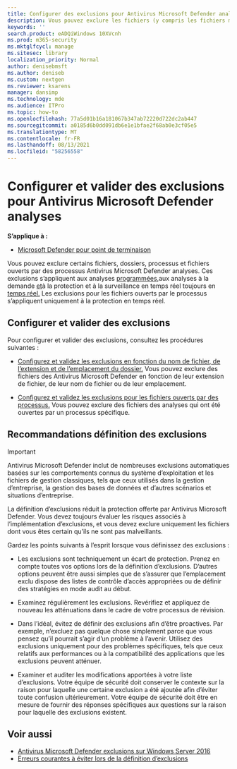 ```yaml
---
title: Configurer des exclusions pour Antivirus Microsoft Defender analyses
description: Vous pouvez exclure les fichiers (y compris les fichiers modifiés par des processus spécifiés) et les dossiers d’être analysés par Antivirus Microsoft Defender. Validez vos exclusions avec PowerShell.
keywords: ''
search.product: eADQiWindows 10XVcnh
ms.prod: m365-security
ms.mktglfcycl: manage
ms.sitesec: library
localization_priority: Normal
author: denisebmsft
ms.author: deniseb
ms.custom: nextgen
ms.reviewer: ksarens
manager: dansimp
ms.technology: mde
ms.audience: ITPro
ms.topic: how-to
ms.openlocfilehash: 77a5d01b16a181067b347ab72220d722dc2ab447
ms.sourcegitcommit: a0185d6b0dd091db6e1e1bfae2f68ab0e3cf05e5
ms.translationtype: MT
ms.contentlocale: fr-FR
ms.lasthandoff: 08/13/2021
ms.locfileid: "58256558"
---
```

# <a name="configure-and-validate-exclusions-for-microsoft-defender-antivirus-scans"></a>Configurer et valider des exclusions pour Antivirus Microsoft Defender analyses

**S’applique à :**

- [Microsoft Defender pour point de terminaison](/microsoft-365/security/defender-endpoint/)

Vous pouvez exclure certains fichiers, dossiers, processus et fichiers ouverts par des processus Antivirus Microsoft Defender analyses. Ces exclusions s’appliquent aux analyses [programmées,](scheduled-catch-up-scans-microsoft-defender-antivirus.md)aux analyses à la demande [et](run-scan-microsoft-defender-antivirus.md)à la protection et à la surveillance en temps réel toujours en [temps réel.](configure-real-time-protection-microsoft-defender-antivirus.md) Les exclusions pour les fichiers ouverts par le processus s’appliquent uniquement à la protection en temps réel.

## <a name="configure-and-validate-exclusions"></a>Configurer et valider des exclusions

Pour configurer et valider des exclusions, consultez les procédures suivantes :

- [Configurez et validez les exclusions en fonction du nom de fichier, de l’extension et de l’emplacement du dossier.](configure-extension-file-exclusions-microsoft-defender-antivirus.md) Vous pouvez exclure des fichiers des Antivirus Microsoft Defender en fonction de leur extension de fichier, de leur nom de fichier ou de leur emplacement.

- [Configurez et validez les exclusions pour les fichiers ouverts par des processus.](configure-process-opened-file-exclusions-microsoft-defender-antivirus.md) Vous pouvez exclure des fichiers des analyses qui ont été ouvertes par un processus spécifique.

## <a name="recommendations-for-defining-exclusions"></a>Recommandations définition des exclusions

> [!IMPORTANT]
> Antivirus Microsoft Defender inclut de nombreuses exclusions automatiques basées sur les comportements connus du système d’exploitation et les fichiers de gestion classiques, tels que ceux utilisés dans la gestion d’entreprise, la gestion des bases de données et d’autres scénarios et situations d’entreprise.  
> 
> La définition d’exclusions réduit la protection offerte par Antivirus Microsoft Defender. Vous devez toujours évaluer les risques associés à l’implémentation d’exclusions, et vous devez exclure uniquement les fichiers dont vous êtes certain qu’ils ne sont pas malveillants.

Gardez les points suivants à l’esprit lorsque vous définissez des exclusions :  

- Les exclusions sont techniquement un écart de protection. Prenez en compte toutes vos options lors de la définition d’exclusions. D’autres options peuvent être aussi simples que de s’assurer que l’emplacement exclu dispose des listes de contrôle d’accès appropriées ou de définir des stratégies en mode audit au début.

- Examinez régulièrement les exclusions. Revérifiez et appliquez de nouveau les atténuations dans le cadre de votre processus de révision.

- Dans l’idéal, évitez de définir des exclusions afin d’être proactives. Par exemple, n’excluez pas quelque chose simplement parce que vous pensez qu’il pourrait s’agir d’un problème à l’avenir. Utilisez des exclusions uniquement pour des problèmes spécifiques, tels que ceux relatifs aux performances ou à la compatibilité des applications que les exclusions peuvent atténuer.

- Examiner et auditer les modifications apportées à votre liste d’exclusions. Votre équipe de sécurité doit conserver le contexte sur la raison pour laquelle une certaine exclusion a été ajoutée afin d’éviter toute confusion ultérieurement. Votre équipe de sécurité doit être en mesure de fournir des réponses spécifiques aux questions sur la raison pour laquelle des exclusions existent.

## <a name="see-also"></a>Voir aussi

- [Antivirus Microsoft Defender exclusions sur Windows Server 2016](configure-server-exclusions-microsoft-defender-antivirus.md)
- [Erreurs courantes à éviter lors de la définition d’exclusions](common-exclusion-mistakes-microsoft-defender-antivirus.md)
